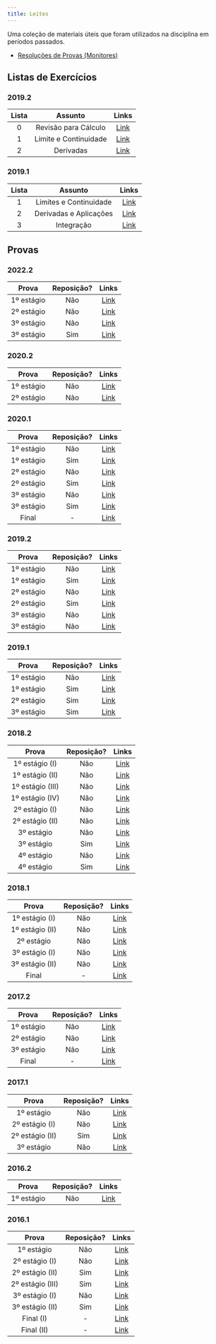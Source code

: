 ```yaml
---
title: Leites
---
```


Uma coleção de materiais úteis que foram utilizados na disciplina em períodos passados.

- [Resoluções de Provas (Monitores)](https://drive.google.com/drive/folders/1lVZSXtxi0V3bX_ocKgseFmdgWVgwPP29?usp=sharing)

## Listas de Exercícios

### 2019.2
**Lista** | **Assunto** | **Links**  |
:---: | :---: | :---: |
0 | Revisão para Cálculo | [Link](https://drive.google.com/file/d/1hROwpmnyT1u6iS6ddVF66aOHoFeFCktj/view) |
1 | Limite e Continuidade | [Link](https://drive.google.com/file/d/1ZRzB03te1BSmZvEtSl8D9I3Ub80TDN-R/view) |
2 | Derivadas | [Link](https://drive.google.com/file/d/1bXbXw-u-T0wZpIxhXViuEHQWWqFNHz6k/view) |

### 2019.1
**Lista** | **Assunto** | **Links**  |
:---: | :---:| :---: |
1 | Limites e Continuidade | [Link](https://drive.google.com/file/d/1WyAWoOdSHYRCMPl6V7TgUX8-KncM05ax/view?usp=sharing) |
2 | Derivadas e Aplicações | [Link](https://drive.google.com/file/d/1QWy9owE9676K64B0fOkHUzFVrCaT1RN5/view?usp=sharing) |
3 | Integração | [Link](https://drive.google.com/file/d/12Zg1vUKkeNfvmR2pmHdCbHt79Ird3p47/view?usp=sharing) |

## Provas

### 2022.2
**Prova** | **Reposição?** | **Links**  |
:---: | :---:| :---: |
1º estágio | Não | [Link](https://drive.google.com/file/d/1hwyhKFmAzv61A3ZK0Qe40sbCUeSOyz7b/view?usp=sharing) |
2º estágio | Não | [Link](https://drive.google.com/file/d/1hx8xlQtVPGx40mDrHpPklmiLRkCUhexH/view?usp=sharing) |
3º estágio | Não | [Link](https://drive.google.com/file/d/1i-pGyk9Rw7sgZq_CKhxX4w7mtm6TgcU4/view?usp=sharing) |
3º estágio | Sim | [Link](https://drive.google.com/file/d/1i8IjNF4J3-Gv3g7-wNkNEVF0Sjo7TBy5/view?usp=sharing) |

### 2020.2
**Prova** | **Reposição?** | **Links**  |
:---: | :---:| :---: |
1º estágio | Não | [Link](https://drive.google.com/file/d/1oG-ZVLc7PfYyixi7KlwOYbpT35OKAX9T/view?usp=sharing) |
2º estágio | Não | [Link](https://drive.google.com/file/d/1QJaZNn6_bQCGSwizwyR1d6gghVVaF65O/view?usp=sharing) |

### 2020.1
**Prova** | **Reposição?** | **Links**  |
:---: | :---:| :---: |
1º estágio | Não | [Link](https://drive.google.com/file/d/147hsiWqqIGourS-fLz-86QTRV91EmIM5/view?usp=sharing) |
1º estágio | Sim | [Link](https://drive.google.com/file/d/1IJdzl1V_IvCFPXATliCHvi6SUjpBc2Do/view?usp=sharing) |
2º estágio | Não | [Link](https://drive.google.com/file/d/1xNWs4G-KICexfDPja-Z7uS8g2XSA4jMY/view?usp=sharing) |
2º estágio | Sim | [Link](https://drive.google.com/file/d/1QM3Cbjc4nUQaiI7Puu0G39mVC8ZduJIg/view?usp=sharing) |
3º estágio | Não | [Link](https://drive.google.com/file/d/1ggwJ4h8e_1t1s5qpiGEW0AJY4hAjfLSP/view?usp=sharing) |
3º estágio | Sim | [Link](https://drive.google.com/file/d/1VN7R81MSyulvvNEWXH48eSMZLrQLd9hY/view?usp=sharing) |
Final | - | [Link](https://drive.google.com/file/d/1iPjOOJ9l_NzbnOKhGg43LGLy_HUWS86h/view?usp=sharing) |


### 2019.2
**Prova** | **Reposição?** | **Links**  |
:---: | :---:| :---: |
1º estágio | Não | [Link](https://drive.google.com/file/d/1W7EQMEVptMasu6yL_0otSGjeUb6L24mB/view?usp=sharing) |
1º estágio | Sim | [Link](https://drive.google.com/file/d/1YTSui3jnuu2jXakzXVxYeltStCFffUbs/view?usp=sharing) |
2º estágio | Não | [Link](https://drive.google.com/file/d/1xLPq2_oUFL010ipywOaEs-YDFdq640x-/view?usp=sharing) |
2º estágio | Sim | [Link](https://drive.google.com/file/d/1CwP3Q214zmJHSPSEZwvS9z_vyRS-84vj/view?usp=sharing) |
3º estágio | Não | [Link](https://drive.google.com/file/d/1v-qTD_Bz7XgRmxL-YBW6r6vz7YlEc6I9/view?usp=sharing) |
3º estágio | Não | [Link](https://drive.google.com/file/d/1j9ro75z61fB2Jhh5bte1BfmLlxdlOfLr/view?usp=sharing) |

### 2019.1
**Prova** | **Reposição?** | **Links**  |
:---: | :---:| :---: |
1º estágio | Não | [Link](https://drive.google.com/file/d/1UGG00lPsiogVMIuoW1derDZfAv4by9hh/view?usp=sharing) |
1º estágio | Sim | [Link](https://drive.google.com/file/d/1m9z-ekXcGFotf2duf2oDEahPJ018dxNY/view?usp=sharing) |
2º estágio | Sim | [Link](https://drive.google.com/file/d/16DXx5FyfJxIZwWM_uwr-vJXMFkRANEiP/view?usp=sharing) |
3º estágio | Sim | [Link](https://drive.google.com/file/d/17mbBNEXRA78S0eNFes7aHFGlryWgaquD/view?usp=sharing) |

### 2018.2
**Prova** | **Reposição?** | **Links**  |
:---: | :---:| :---: |
1º estágio (I) | Não | [Link](https://drive.google.com/open?id=1o_j4hXttZq2kLFcLhBpzfFGOcywbo6Il) |
1º estágio (II) | Não | [Link](https://drive.google.com/open?id=1wHWn_CoeIC1mk8wa3FRiIalvkxbYqrp2) |
1º estágio (III) | Não | [Link](https://drive.google.com/open?id=1pzpGg3IglKl_zjgL4Hm9JkFUbWoYgqSB) |
1º estágio (IV) | Não | [Link](https://drive.google.com/open?id=16WrWPL5FWokpZFdK4Pcb_TNxr05a3OMw) |
2º estágio (I)  | Não | [Link](https://drive.google.com/open?id=1wc0yHnO-Eo6T4zw5N4Q_OR2NRyF3L6M4) |
2º estágio (II) | Não | [Link](https://drive.google.com/open?id=1EDZKpNiQjPoEurM_DZo6Xk_s5VWQ-sGN) |
3º estágio | Não | [Link](https://drive.google.com/open?id=1Nzh0PZxzSOcUrFgRn4NeoQ38ggIQ2xCG) |
3º estágio  | Sim | [Link](https://drive.google.com/open?id=1BA9mBA0p4hZg3KAzQbGM_URDazKkrCxr) |
4º estágio  | Não | [Link](https://drive.google.com/open?id=11Q_1LHuFtkrBwyTApaHc-bOLA0VPjEbT) |
4º estágio  | Sim | [Link](https://drive.google.com/open?id=1G4HYq3bQI6iFXM_uAVSsONZv42g51c51) |

### 2018.1
**Prova** | **Reposição?** | **Links**  |
:---: | :---:| :---: |
1º estágio (I) | Não | [Link](https://drive.google.com/open?id=1wQwwpQZjeUXbxRbc1uTUFYp2OShFFwR8) |
1º estágio (II) | Não | [Link](https://drive.google.com/open?id=1KaGFaCjIKLF5huh_aLPQZGZs4FSoKJnM) |
2º estágio  | Não | [Link](https://drive.google.com/open?id=1yz_RGyd4-PdeXZoEGuaisSTpocpsBKX-) |
3º estágio (I) | Não | [Link](https://drive.google.com/open?id=1BPsg1oqIEOLSUx-E9nOnPSQGCg326bGo) |
3º estágio (II) | Não | [Link](https://drive.google.com/open?id=1boadyBdOQHSsYxGcRveU7Q51jRGjp8U2) |
Final | - | [Link](https://drive.google.com/open?id=1IIx0Xe8NBWcN1DUGZKw18exSDePoZqVb) |

### 2017.2
**Prova** | **Reposição?** | **Links**  |
:---: | :---:| :---: |
1º estágio | Não | [Link](https://drive.google.com/file/d/1rsE4rHNjpXT7n8x-d28LbtSCmdjnPBrf/view?usp=sharing) |
2º estágio | Não | [Link](https://drive.google.com/file/d/1qBVqH9DCd9CRmncIxahOMor2tYqWOHH0/view?usp=sharing) |
3º estágio | Não | [Link](https://drive.google.com/file/d/1ukSzvCxP00MX4MYCtHKOYZ5xRWcz2Q5H/view?usp=sharing) |
Final | - | [Link](https://drive.google.com/file/d/14jwZPNXwNgNyh0rtMxNNBq7YRYel4bAC/view?usp=sharing) |

### 2017.1
**Prova** | **Reposição?** | **Links**  |
:---: | :---:| :---: |
1º estágio | Não | [Link](https://drive.google.com/file/d/1LfgLGufra_fFUKF7myvYlyhVyWrxZNGB/view?usp=sharing) |
2º estágio (I) | Não | [Link](https://drive.google.com/file/d/1xM7EV9tBWrHsdot3LU9Ibxge7Ut5G0TM/view?usp=sharing) |
2º estágio (II) | Sim | [Link](https://drive.google.com/file/d/1pPedI7LbmqU9gdPfei6FHuCAYF11w535/view?usp=sharing) |
3º estágio | Não | [Link](https://drive.google.com/file/d/1PCgeFN56-oDZGGjSFtOblh71u5Y3A4FO/view?usp=sharing) |

### 2016.2
**Prova** | **Reposição?** | **Links**  |
:---: | :---:| :---: |
1º estágio | Não | [Link](https://drive.google.com/open?id=1eT_hkN7vcXuDqb-tNOB8Qufpr1J4LhrY) |

### 2016.1
**Prova** | **Reposição?** | **Links**  |
:---: | :---:| :---: |
1º estágio | Não | [Link](https://drive.google.com/open?id=1eCJ2IlLeXwOB0-WMKQByMi3dSiTh-cWD) |
2º estágio (I) | Não | [Link](https://drive.google.com/open?id=1ZvGaUmQd-oBEE0sRfvdDDlM7FinOgqC1) |
2º estágio (II) | Sim | [Link](https://drive.google.com/open?id=1byKoVPCJSrxZUQpuDrBo-v2GvuEVpk12) |
2º estágio (III) | Sim | [Link](https://drive.google.com/open?id=16WL_tqtsbPWoB-uurjDkkattIrHMhVcI) |
3º estágio (I) | Não | [Link](https://drive.google.com/open?id=1zYDDpOwwf3F5e2SI_-hBo3oTwjZbTAu-) |
3º estágio (II) | Sim | [Link](https://drive.google.com/open?id=1MZflGfeQ7A9CRayGE9vy-okMxXLln5le) |
Final (I) | - | [Link](https://drive.google.com/open?id=1iOylk7yekZkS2ttU9Rdv09tUJr9ss9H9) |
Final (II) | - | [Link](https://drive.google.com/open?id=1uiHwNmNfMNIxKAdy5LltM1tnGoypwPCo) |
